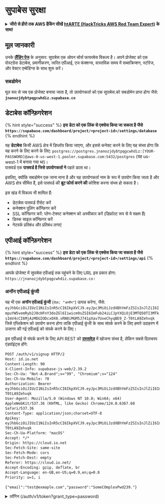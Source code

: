 # सुपाबेस सुरक्षा

<details>

<summary><strong>जीरो से हीरो तक AWS हैकिंग सीखें</strong> <a href="https://training.hacktricks.xyz/courses/arte"><strong>htARTE (HackTricks AWS Red Team Expert)</strong></a><strong> के साथ!</strong></summary>

HackTricks का समर्थन करने के अन्य तरीके:

* अगर आप अपनी **कंपनी का विज्ञापन HackTricks में देखना चाहते हैं** या **HackTricks को PDF में डाउनलोड करना चाहते हैं** तो [**सब्सक्रिप्शन प्लान्स देखें**](https://github.com/sponsors/carlospolop)!
* [**आधिकारिक PEASS और HackTricks स्वैग**](https://peass.creator-spring.com) प्राप्त करें
* हमारे विशेष [**NFTs**](https://opensea.io/collection/the-peass-family) कलेक्शन, [**द पीएस फैमिली**](https://opensea.io/collection/the-peass-family) खोजें
* **शामिल हों** 💬 [**डिस्कॉर्ड ग्रुप**](https://discord.gg/hRep4RUj7f) या [**टेलीग्राम ग्रुप**](https://t.me/peass) या हमें **ट्विटर** 🐦 [**@hacktricks\_live**](https://twitter.com/hacktricks\_live)** पर फॉलो** करें।
* **हैकिंग ट्रिक्स साझा करें द्वारा PRs सबमिट करके** [**HackTricks**](https://github.com/carlospolop/hacktricks) और [**HackTricks Cloud**](https://github.com/carlospolop/hacktricks-cloud) github repos में।

</details>

## मूल जानकारी

उनके [**लैंडिंग पेज**](https://supabase.com/) के अनुसार: सुपाबेस एक ओपन सोर्स फायरबेस विकल्प है। अपने प्रोजेक्ट को एक पोस्टग्रेस डेटाबेस, प्रमाणीकरण, त्वरित एपीआई, एज फंक्शन्स, वास्तविक समय में सब्सक्रिप्शन, स्टोरेज, और वेक्टर एम्बेडिंग्स के साथ शुरू करें।

### सबडोमेन

मूल रूप से जब एक प्रोजेक्ट बनाया जाता है, तो उपयोगकर्ता को एक सुपाबेस.को सबडोमेन प्राप्त होगा जैसे: **`jnanozjdybtpqgcwhdiz.supabase.co`**

## **डेटाबेस कॉन्फ़िगरेशन**

{% hint style="success" %}
**इस डेटा को एक लिंक से एक्सेस किया जा सकता है जैसे `https://supabase.com/dashboard/project/<project-id>/settings/database`**
{% endhint %}

यह **डेटाबेस** किसी AWS क्षेत्र में डिप्लॉय किया जाएगा, और इससे कनेक्ट करने के लिए यह संभव होगा कि यह करने के लिए करने के लिए: `postgres://postgres.jnanozjdybtpqgcwhdiz:[YOUR-PASSWORD]@aws-0-us-west-1.pooler.supabase.com:5432/postgres` (यह us-west-1 में बनाया गया था)।\
पासवर्ड एक **पासवर्ड है जिसे उपयोगकर्ता ने** पहले डाला था।

इसलिए, क्योंकि सबडोमेन एक जाना माना है और यह उपयोगकर्ता नाम के रूप में उपयोग किया जाता है और AWS क्षेत्र सीमित हैं, इसे पासवर्ड की **ब्रूट फोर्स करने की** कोशिश करना संभव हो सकता है।

इस खंड में विकल्प भी शामिल हैं:

* डेटाबेस पासवर्ड रीसेट करें
* कनेक्शन पूलिंग कॉन्फ़िगर करें
* SSL कॉन्फ़िगर करें: प्लेन-टेक्स्ट कनेक्शन को अस्वीकार करें (डिफ़ॉल्ट रूप से ये सक्षम हैं)
* डिस्क साइज़ कॉन्फ़िगर करें
* नेटवर्क प्रतिबंध और प्रतिबंध लगाएं

## एपीआई कॉन्फ़िगरेशन

{% hint style="success" %}
**इस डेटा को एक लिंक से एक्सेस किया जा सकता है जैसे `https://supabase.com/dashboard/project/<project-id>/settings/api`**
{% endhint %}

आपके प्रोजेक्ट में सुपाबेस एपीआई तक पहुंचने के लिए URL इस प्रकार होगा: `https://jnanozjdybtpqgcwhdiz.supabase.co`।

### अनॉन एपीआई कुंजी

यह भी एक **अनॉन एपीआई कुंजी** (`रोल: "अनॉन"`) उत्पन्न करेगा, जैसे: `eyJhbGciOiJIUzI1NiIsInR5cCI6IkpXVCJ9.eyJpc3MiOiJzdXBhYmFzZSIsInJlZiI6ImpuYW5vemRyb2J0cHFnY3doZGl6Iiwicm9sZSI6ImFub24iLCJpYXQiOjE3MTQ5OTI3MTksImV4cCI6MjAzMDU2ODcxOX0.sRN0iMGM5J741pXav7UxeChyqBE9_Z-T0tLA9Zehvqk` जिसे एप्लिकेशन को उपयोग करना होगा ताकि एपीआई कुंजी के साथ संपर्क करने के लिए हमारे उदाहरण में उजागर की गई एपीआई को संपर्क करने के लिए।

इस एपीआई से संपर्क करने के लिए API REST को [**दस्तावेज़**](https://supabase.com/docs/reference/self-hosting-auth/returns-the-configuration-settings-for-the-gotrue-server) में खोजना संभव है, लेकिन सबसे दिलचस्प एंडपॉइंट्स होंगे:
```
POST /auth/v1/signup HTTP/2
Host: id.io.net
Content-Length: 90
X-Client-Info: supabase-js-web/2.39.2
Sec-Ch-Ua: "Not-A.Brand";v="99", "Chromium";v="124"
Sec-Ch-Ua-Mobile: ?0
Authorization: Bearer eyJhbGciOiJIUzI1NiIsInR5cCI6IkpXVCJ9.eyJpc3MiOiJzdXBhYmFzZSIsInJlZiI6ImpuYW5vemRyb2J0cHFnY3doZGl6Iiwicm9sZSI6ImFub24iLCJpYXQiOjE3MTQ5OTI3MTksImV4cCI6MjAzMDU2ODcxOX0.sRN0iMGM5J741pXav7UxeChyqBE9_Z-T0tLA9Zehvqk
User-Agent: Mozilla/5.0 (Windows NT 10.0; Win64; x64) AppleWebKit/537.36 (KHTML, like Gecko) Chrome/124.0.6367.60 Safari/537.36
Content-Type: application/json;charset=UTF-8
Apikey: eyJhbGciOiJIUzI1NiIsInR5cCI6IkpXVCJ9.eyJpc3MiOiJzdXBhYmFzZSIsInJlZiI6ImpuYW5vemRyb2J0cHFnY3doZGl6Iiwicm9sZSI6ImFub24iLCJpYXQiOjE3MTQ5OTI3MTksImV4cCI6MjAzMDU2ODcxOX0.sRN0iMGM5J741pXav7UxeChyqBE9_Z-T0tLA9Zehvqk
Sec-Ch-Ua-Platform: "macOS"
Accept: */*
Origin: https://cloud.io.net
Sec-Fetch-Site: same-site
Sec-Fetch-Mode: cors
Sec-Fetch-Dest: empty
Referer: https://cloud.io.net/
Accept-Encoding: gzip, deflate, br
Accept-Language: en-GB,en-US;q=0.9,en;q=0.8
Priority: u=1, i

{"email":"test@exmaple.com","password":"SomeCOmplexPwd239."}
```
</details>

<details>

<summary>लॉगिन (/auth/v1/token?grant_type=password)</summary>
```
POST /auth/v1/token?grant_type=password HTTP/2
Host: hypzbtgspjkludjcnjxl.supabase.co
Content-Length: 80
X-Client-Info: supabase-js-web/2.39.2
Sec-Ch-Ua: "Not-A.Brand";v="99", "Chromium";v="124"
Sec-Ch-Ua-Mobile: ?0
Authorization: Bearer eyJhbGciOiJIUzI1NiIsInR5cCI6IkpXVCJ9.eyJpc3MiOiJzdXBhYmFzZSIsInJlZiI6ImpuYW5vemRyb2J0cHFnY3doZGl6Iiwicm9sZSI6ImFub24iLCJpYXQiOjE3MTQ5OTI3MTksImV4cCI6MjAzMDU2ODcxOX0.sRN0iMGM5J741pXav7UxeChyqBE9_Z-T0tLA9Zehvqk
User-Agent: Mozilla/5.0 (Windows NT 10.0; Win64; x64) AppleWebKit/537.36 (KHTML, like Gecko) Chrome/124.0.6367.60 Safari/537.36
Content-Type: application/json;charset=UTF-8
Apikey: eyJhbGciOiJIUzI1NiIsInR5cCI6IkpXVCJ9.eyJpc3MiOiJzdXBhYmFzZSIsInJlZiI6ImpuYW5vemRyb2J0cHFnY3doZGl6Iiwicm9sZSI6ImFub24iLCJpYXQiOjE3MTQ5OTI3MTksImV4cCI6MjAzMDU2ODcxOX0.sRN0iMGM5J741pXav7UxeChyqBE9_Z-T0tLA9Zehvqk
Sec-Ch-Ua-Platform: "macOS"
Accept: */*
Origin: https://cloud.io.net
Sec-Fetch-Site: same-site
Sec-Fetch-Mode: cors
Sec-Fetch-Dest: empty
Referer: https://cloud.io.net/
Accept-Encoding: gzip, deflate, br
Accept-Language: en-GB,en-US;q=0.9,en;q=0.8
Priority: u=1, i

{"email":"test@exmaple.com","password":"SomeCOmplexPwd239."}
```
</details>

इसलिए, जब भी आप कोई ग्राहक खोजते हैं जो सुपाबेस का उपयोग कर रहा है जिसका सबडोमेन उन्हें प्रदान किया गया था (कंपनी का कोई सबडोमेन उनके सुपाबेस सबडोमेन पर CNAME हो सकता है), तो आप **सुपाबेस API का उपयोग करके प्लेटफ़ॉर्म में एक नया खाता बनाने** का प्रयास कर सकते हैं।

### गुप्त / सेवा_रोल API कुंजी

एक गुप्त API कुंजी भी **`role: "service_role"`** के साथ उत्पन्न की जाएगी। यह API कुंजी गुप्त होनी चाहिए क्योंकि यह **पंक्ति स्तर सुरक्षा** को छल सकेगी।

यह API कुंजी इस तरह दिखती है: `eyJhbGciOiJIUzI1NiIsInR5cCI6IkpXVCJ9.eyJpc3MiOiJzdXBhYmFzZSIsInJlZiI6ImpuYW5vemRyb2J0cHFnY3doZGl6Iiwicm9sZSI6InNlcnZpY2Vfcm9sZSIsImlhdCI6MTcxNDk5MjcxOSwiZXhwIjoyMDMwNTY4NzE5fQ.0a8fHGp3N_GiPq0y0dwfs06ywd-zhTwsm486Tha7354`

### JWT गुप्त

एक **JWT गुप्त** भी उत्पन्न होगा ताकि एप्लिकेशन **कस्टम JWT टोकन बना सके और साइन कर सके**।

## प्रमाणीकरण

### साइनअप

{% hint style="success" %}
**डिफ़ॉल्ट** रूप से सुपाबेस आपको परियोजना पर **नए उपयोगकर्ताओं को खाते बनाने** की अनुमति देगा उन्हें पहले उल्लिखित API अंत-बिंदुओं का उपयोग करके।
{% endhint %}

हालांकि, ये नए खाते, डिफ़ॉल्ट रूप से, **अपना ईमेल पता सत्यापित करने की आवश्यकता होगी** खाते में लॉगिन करने के लिए। यह संभव है **"अनाम साइन-इन की अनुमति देने"** को सक्षम करना लोगों को उनके ईमेल पते की पुष्टि किए बिना लॉगिन करने की अनुमति देने के लिए। यह **अनपेक्षित डेटा** तक पहुंचने की अनुमति देने के सक्षम हो सकता है (उन्हें भूमिकाएँ `सार्वजनिक` और `प्रमाणित` मिलती हैं)।\
यह एक बहुत बुरा विचार है क्योंकि सुपाबेस प्रति सक्रिय उपयोगकर्ता के लिए शुल्क लेता है तो लोग उपयोगकर्ता बना सकते हैं और लॉगिन कर सकते हैं और सुपाबेस उनके लिए शुल्क लेगा:

<figure><img src="../.gitbook/assets/image (1).png" alt=""><figcaption></figcaption></figure>

### पासवर्ड और सत्र

न्यूनतम पासवर्ड लंबाई (डिफ़ॉल्ट रूप से), आवश्यकताएँ (डिफ़ॉल्ट नहीं) और लीक हुए पासवर्ड का उपयोग न करने की संकेत देना संभव है।\
**डिफ़ॉल्ट वाले को बेहतर बनाने की सिफारिश की जाती है क्योंकि वे कमजोर हैं**।

* उपयोगकर्ता सत्र: उपयोगकर्ता सत्र कैसे काम करें को कॉन्फ़िगर करना संभव है (समय सीमाएँ, प्रति उपयोगकर्ता 1 सत्र...)
* बॉट और दुर्व्यय संरक्षण: कैप्चा सक्षम करना संभव है।

### SMTP सेटिंग्स

ईमेल भेजने के लिए SMTP सेट करना संभव है।

### उन्नत सेटिंग्स

* पहुंच टोकन के समय सीमा सेट करें (डिफ़ॉल्ट 3600)
* संभावना है कि लीक हुए रिफ़्रेश टोकन को पहचानें और रद्द करें और समय सीमा सेट करें
* MFA: इंडिकेट करें कि प्रति उपयोगकर्ता एक साथ कितने MFA कारकों को नामांकित किया जा सकता है (डिफ़ॉल्ट 10)
* अधिकतम सीधे डेटाबेस कनेक्शन: प्रमाणीकरण के लिए उपयोग किए जाने वाले कनेक्शनों की अधिकतम संख्या (डिफ़ॉल्ट 10)
* अधिकतम अनुरोध अवधि: एक प्रमाणीकरण अनुरोध के लिए अधिकतम समय अनुमत है (डिफ़ॉल्ट 10s)

## स्टोरेज

{% hint style="success" %}
सुपाबेस **फ़ाइलों को स्टोर करने** और उन्हें URL के माध्यम से उपलब्ध कराने की अनुमति देता है (यह S3 बकेट का उपयोग करता है)।
{% endhint %}

* अपलोड फ़ाइल का आकार सीमा सेट करें (डिफ़ॉल्ट 50MB)
* S3 कनेक्शन एक URL के साथ दिया जाता है जैसे: `https://jnanozjdybtpqgcwhdiz.supabase.co/storage/v1/s3`
* एक्सेस कुंजी का अनुरोध करना संभव है जो एक `एक्सेस कुंजी आईडी` (जैसे `a37d96544d82ba90057e0e06131d0a7b`) और एक `गुप्त एक्सेस कुंजी` (जैसे `58420818223133077c2cec6712a4f909aec93b4daeedae205aa8e30d5a860628`) से बनी होती है।

## एज फ़ंक्शन्स

सुपाबेस में सीक्रेट्स को भी स्टोर करना संभव है जो **एज फ़ंक्शन्स द्वारा एक्सेस किए जा सकेंगे** (वे वेब से बनाए और हटाए जा सकते हैं, लेकिन उनके मान को सीधे एक्सेस करना संभव नहीं है)।
